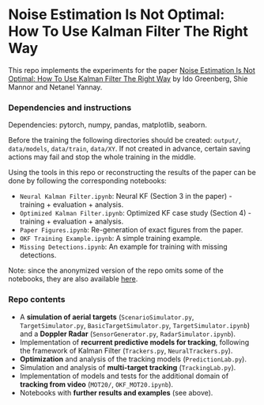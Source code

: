 # Noise Estimation Is Not Optimal: How To Use Kalman Filter The Right Way

This repo implements the experiments for the paper [Noise Estimation Is Not Optimal: How To Use Kalman Filter The Right Way](https://arxiv.org/abs/2104.02372) by Ido Greenberg, Shie Mannor and Netanel Yannay.

### Dependencies and instructions
Dependencies: pytorch, numpy, pandas, matplotlib, seaborn.

Before the training the following directories should be created: `output/`, `data/models`, `data/train`, `data/XY`. If not created in advance, certain saving actions may fail and stop the whole training in the middle.

Using the tools in this repo or reconstructing the results of the paper can be done by following the corresponding notebooks:
* `Neural Kalman Filter.ipynb`: Neural KF (Section 3 in the paper) - training + evaluation + analysis.
* `Optimized Kalman Filter.ipynb`: Optimized KF case study (Section 4) - training + evaluation + analysis.
* `Paper Figures.ipynb`: Re-generation of exact figures from the paper.
* `OKF Training Example.ipynb`: A simple training example.
* `Missing Detections.ipynb`: An example for training with missing detections.

Note: since the anonymized version of the repo omits some of the notebooks, they are also available [here](https://drive.google.com/drive/folders/1I3rgOCxxzVg6lsIZB7EKl1WAi3cNSE-N?usp=sharing).

### Repo contents
* A **simulation of aerial targets** (`ScenarioSimulator.py`, `TargetSimulator.py`, `BasicTargetSimulator.py`, `TargetSimulator.ipynb`) and a **Doppler Radar** (`SensorGenerator.py`, `RadarSimulator.ipynb`).
* Implementation of **recurrent predictive models for tracking**, following the framework of Kalman Filter (`Trackers.py`, `NeuralTrackers.py`).
* **Optimization** and analysis of the tracking models (`PredictionLab.py`).
* Simulation and analysis of **multi-target tracking** (`TrackingLab.py`).
* Implementation of models and tests for the additional domain of **tracking from video** (`MOT20/`, `OKF_MOT20.ipynb`).
* Notebooks with **further results and examples** (see above).
